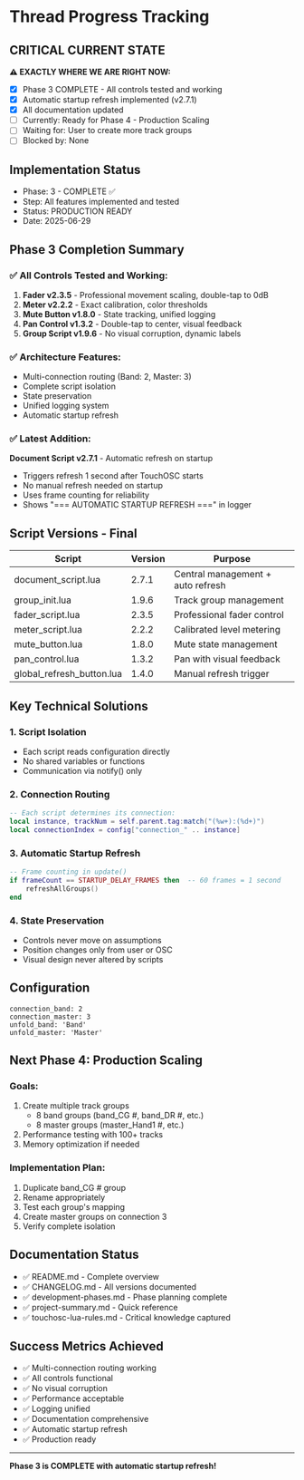 # Thread Progress Tracking

## CRITICAL CURRENT STATE
**⚠️ EXACTLY WHERE WE ARE RIGHT NOW:**
- [x] Phase 3 COMPLETE - All controls tested and working
- [x] Automatic startup refresh implemented (v2.7.1)
- [x] All documentation updated
- [ ] Currently: Ready for Phase 4 - Production Scaling
- [ ] Waiting for: User to create more track groups
- [ ] Blocked by: None

## Implementation Status
- Phase: 3 - COMPLETE ✅
- Step: All features implemented and tested
- Status: PRODUCTION READY
- Date: 2025-06-29

## Phase 3 Completion Summary

### ✅ All Controls Tested and Working:
1. **Fader v2.3.5** - Professional movement scaling, double-tap to 0dB
2. **Meter v2.2.2** - Exact calibration, color thresholds
3. **Mute Button v1.8.0** - State tracking, unified logging
4. **Pan Control v1.3.2** - Double-tap to center, visual feedback
5. **Group Script v1.9.6** - No visual corruption, dynamic labels

### ✅ Architecture Features:
- Multi-connection routing (Band: 2, Master: 3)
- Complete script isolation
- State preservation
- Unified logging system
- Automatic startup refresh

### ✅ Latest Addition:
**Document Script v2.7.1** - Automatic refresh on startup
- Triggers refresh 1 second after TouchOSC starts
- No manual refresh needed on startup
- Uses frame counting for reliability
- Shows "=== AUTOMATIC STARTUP REFRESH ===" in logger

## Script Versions - Final
| Script | Version | Purpose |
|--------|---------|---------|
| document_script.lua | 2.7.1 | Central management + auto refresh |
| group_init.lua | 1.9.6 | Track group management |
| fader_script.lua | 2.3.5 | Professional fader control |
| meter_script.lua | 2.2.2 | Calibrated level metering |
| mute_button.lua | 1.8.0 | Mute state management |
| pan_control.lua | 1.3.2 | Pan with visual feedback |
| global_refresh_button.lua | 1.4.0 | Manual refresh trigger |

## Key Technical Solutions

### 1. Script Isolation
- Each script reads configuration directly
- No shared variables or functions
- Communication via notify() only

### 2. Connection Routing
```lua
-- Each script determines its connection:
local instance, trackNum = self.parent.tag:match("(%w+):(%d+)")
local connectionIndex = config["connection_" .. instance]
```

### 3. Automatic Startup Refresh
```lua
-- Frame counting in update()
if frameCount == STARTUP_DELAY_FRAMES then  -- 60 frames = 1 second
    refreshAllGroups()
end
```

### 4. State Preservation
- Controls never move on assumptions
- Position changes only from user or OSC
- Visual design never altered by scripts

## Configuration
```
connection_band: 2
connection_master: 3
unfold_band: 'Band'
unfold_master: 'Master'
```

## Next Phase 4: Production Scaling

### Goals:
1. Create multiple track groups
   - 8 band groups (band_CG #, band_DR #, etc.)
   - 8 master groups (master_Hand1 #, etc.)
2. Performance testing with 100+ tracks
3. Memory optimization if needed

### Implementation Plan:
1. Duplicate band_CG # group
2. Rename appropriately
3. Test each group's mapping
4. Create master groups on connection 3
5. Verify complete isolation

## Documentation Status
- ✅ README.md - Complete overview
- ✅ CHANGELOG.md - All versions documented
- ✅ development-phases.md - Phase planning complete
- ✅ project-summary.md - Quick reference
- ✅ touchosc-lua-rules.md - Critical knowledge captured

## Success Metrics Achieved
- ✅ Multi-connection routing working
- ✅ All controls functional
- ✅ No visual corruption
- ✅ Performance acceptable
- ✅ Logging unified
- ✅ Documentation comprehensive
- ✅ Automatic startup refresh
- ✅ Production ready

---

**Phase 3 is COMPLETE with automatic startup refresh!**